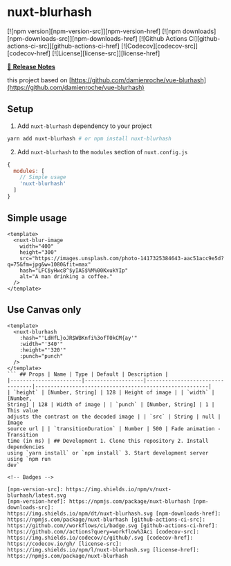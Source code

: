# nuxt-blurhash

[![npm version][npm-version-src]][npm-version-href]
[![npm downloads][npm-downloads-src]][npm-downloads-href]
[![Github Actions CI][github-actions-ci-src]][github-actions-ci-href]
[![Codecov][codecov-src]][codecov-href]
[![License][license-src]][license-href]

>

[📖 **Release Notes**](./CHANGELOG.md)

this project based on [https://github.com/damienroche/vue-blurhash](https://github.com/damienroche/vue-blurhash)

## Setup

1. Add `nuxt-blurhash` dependency to your project

```bash
yarn add nuxt-blurhash # or npm install nuxt-blurhash
```

2. Add `nuxt-blurhash` to the `modules` section of `nuxt.config.js`

```js
{
  modules: [
    // Simple usage
    'nuxt-blurhash'
  ]
}
```

## Simple usage

```vue
<template>
  <nuxt-blur-image
    width="400"
    height="300"
    src="https://images.unsplash.com/photo-1417325384643-aac51acc9e5d?q=75&fm=jpg&w=1080&fit=max"
    hash="LFC$yHwc8^$yIAS$%M%00KxukYIp"
    alt="A man drinking a coffee."
  />
</template>
```

## Use Canvas only

````vue
<template>
  <nuxt-blurhash
    :hash="'LdHfL}oJR$WBKnfi%3ofT0kCM{ay'"
    :width="'340'"
    :height="'320'"
    :punch="punch"
  />
</template>
``` ## Props | Name | Type | Default | Description |
|-----------------------|-------------------|---------------------------------|--------------------------------------------------------|
| `height` | [Number, String] | 128 | Height of image | | `width` | [Number,
String] | 128 | Width of image | | `punch` | [Number, String] | 1 | This value
adjusts the contrast on the decoded image | | `src` | String | null | Image
source url | | `transitionDuration` | Number | 500 | Fade animation - Transition
time (in ms) | ## Development 1. Clone this repository 2. Install dependencies
using `yarn install` or `npm install` 3. Start development server using `npm run
dev`

<!-- Badges -->

[npm-version-src]: https://img.shields.io/npm/v/nuxt-blurhash/latest.svg
[npm-version-href]: https://npmjs.com/package/nuxt-blurhash [npm-downloads-src]:
https://img.shields.io/npm/dt/nuxt-blurhash.svg [npm-downloads-href]:
https://npmjs.com/package/nuxt-blurhash [github-actions-ci-src]:
https://github.com//workflows/ci/badge.svg [github-actions-ci-href]:
https://github.com//actions?query=workflow%3Aci [codecov-src]:
https://img.shields.io/codecov/c/github/.svg [codecov-href]:
https://codecov.io/gh/ [license-src]:
https://img.shields.io/npm/l/nuxt-blurhash.svg [license-href]:
https://npmjs.com/package/nuxt-blurhash
````
